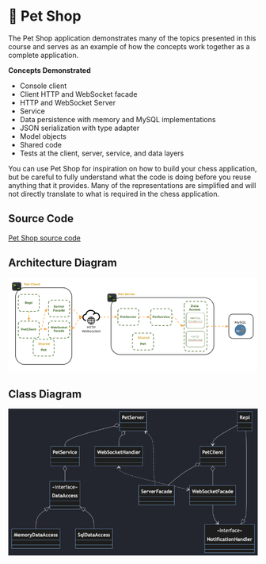 # 🐶 Pet Shop

The Pet Shop application demonstrates many of the topics presented in this course and serves as an example of how the concepts work together as a complete application.

**Concepts Demonstrated**

- Console client
- Client HTTP and WebSocket facade
- HTTP and WebSocket Server
- Service
- Data persistence with memory and MySQL implementations
- JSON serialization with type adapter
- Model objects
- Shared code
- Tests at the client, server, service, and data layers

You can use Pet Shop for inspiration on how to build your chess application, but be careful to fully understand what the code is doing before you reuse anything that it provides. Many of the representations are simplified and will not directly translate to what is required in the chess application.

## Source Code

[Pet Shop source code](.)

## Architecture Diagram

![petshop diagram](petshopdiagram.png)

## Class Diagram

![Pet Shop Classes](petshopclass.png)
